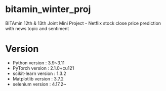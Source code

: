 # bitamin_winter_proj
BITAmin 12th &amp; 13th Joint Mini Project - Netflix stock close price prediction with news topic and sentiment

# Version
- Python version : 3.9~3.11
- PyTorch version : 2.1.0+cu121
- scikit-learn version : 1.3.2
- Matplotlib version : 3.7.2
- selenium version : 4.17.2~ 
